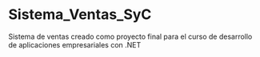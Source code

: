 # Sistema_Ventas_SyC
Sistema de ventas creado como proyecto final para el curso de desarrollo de aplicaciones empresariales con .NET
